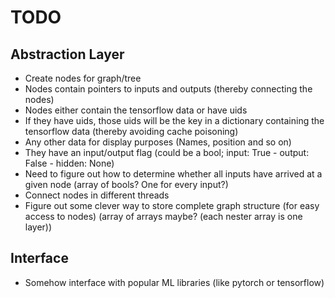 
# TODO

## Abstraction Layer

- Create nodes for graph/tree
- Nodes contain pointers to inputs and outputs (thereby connecting the nodes)
- Nodes either contain the tensorflow data or have uids
- If they have uids, those uids will be the key in a dictionary containing the tensorflow data (thereby avoiding cache poisoning)
- Any other data for display purposes (Names, position and so on)
- They have an input/output flag (could be a bool; input: True - output: False - hidden: None)
- Need to figure out how to determine whether all inputs have arrived at a given node (array of bools? One for every input?)
- Connect nodes in different threads
- Figure out some clever way to store complete graph structure (for easy access to nodes) (array of arrays maybe? (each nester array is one layer))

## Interface

- Somehow interface with popular ML libraries (like pytorch or tensorflow)
